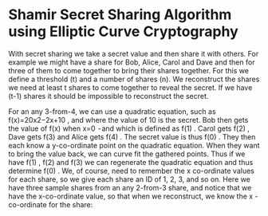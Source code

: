 <h1>Shamir Secret Sharing Algorithm using Elliptic Curve Cryptography</h1>
<p>
With secret sharing we take a secret value and then share it with others. For example we might have a share for Bob, Alice, Carol and Dave and then for three of them to come together to bring their shares together. For this we define a threshold (t) and a number of shares (n). We reconstruct the shares we need at least t shares to come together to reveal the secret. If we have (t-1) shares it should be impossible to reconstruct the secret.

For an any 3-from-4, we can use a quadratic equation, such as f(x)=20x2−2x+10
, and where the value of 10 is the secret. Bob then gets the value of f(x)
when x=0
 - and which is defined as f(1)
. Carol gets f(2)
, Dave gets f(3)
and Alice gets f(4)
. The secret value is thus f(0)
. They then each know a y-co-ordinate point on the quadratic equation. When they want to bring the value back, we can curve fit the gathered points. Thus if we have f(1)
, f(2)
and f(3)
we can regenerate the quadratic equation and thus determine f(0)
. We, of course, need to remember the x co-ordinate values for each share, so we give each share an ID of 1, 2, 3, and so on. Here we have three sample shares from an any 2-from-3 share, and notice that we have the x-co-ordinate value, so that when we reconstruct, we know the x
-co-ordinate for the share:</p>
